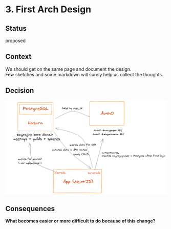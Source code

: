 # 3. First Arch Design

## Status

proposed

## Context

We should get on the same page and document the design. \
Few sketches and some markdown will surely help us collect the thoughts.

## Decision

![](assets/doodles.png)

## Consequences

**What becomes easier or more difficult to do because of this change?**

